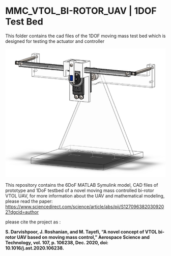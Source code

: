 # MMC_VTOL_BI-ROTOR_UAV | 1DOF Test Bed
This folder contains the cad files of the 1DOF moving mass test bed which is designed for testing the actuator and controller

![alt text](https://github.com/shahind/Moving-Mass-Controlled-VTOL-Bi-Rotor-UAV/raw/main/Test%20Bed/overal.png)

This repository contains the 6DoF MATLAB Symulink model, CAD files of prototype and 1DoF testbed of a novel moving mass controlled bi-rotor VTOL UAV,
for more information about the UAV and mathematical modeling, please read the paper:
https://www.sciencedirect.com/science/article/abs/pii/S1270963820309202?dgcid=author

please cite the project as :

**S. Darvishpoor, J. Roshanian, and M. Tayefi, “A novel concept of VTOL bi-rotor UAV based on moving mass control,” Aerospace Science and Technology, vol. 107, p. 106238, Dec. 2020, doi: 10.1016/j.ast.2020.106238.**

